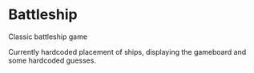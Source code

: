 # Battleship
Classic battleship game

Currently hardcoded placement of ships, displaying the gameboard and some hardcoded guesses. 
